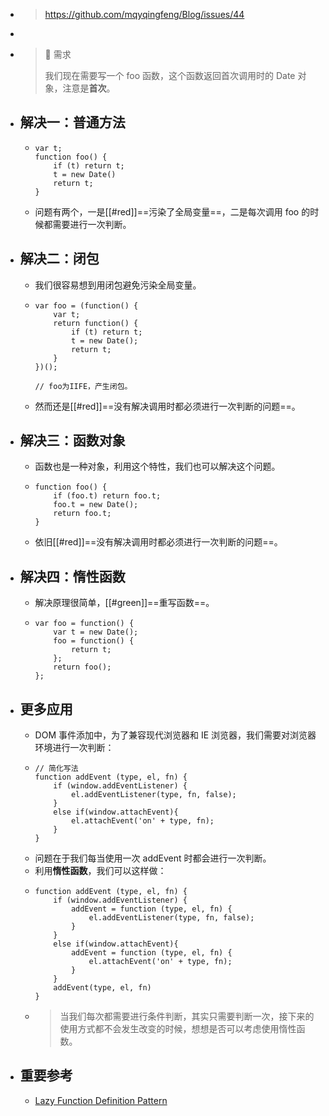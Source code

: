 - >https://github.com/mqyqingfeng/Blog/issues/44
-
- > 📍 需求
  >
  >我们现在需要写一个 foo 函数，这个函数返回首次调用时的 Date 对象，注意是**首次**。
- ## 解决一：普通方法
	- ```
	  var t;
	  function foo() {
	      if (t) return t;
	      t = new Date()
	      return t;
	  }
	  ```
	- 问题有两个，一是[[#red]]==污染了全局变量==，二是每次调用 foo 的时候都需要进行一次判断。
- ## 解决二：闭包
	- 我们很容易想到用闭包避免污染全局变量。
	- ```
	  var foo = (function() {
	      var t;
	      return function() {
	          if (t) return t;
	          t = new Date();
	          return t;
	      }
	  })();
	  
	  // foo为IIFE，产生闭包。
	  ```
	- 然而还是[[#red]]==没有解决调用时都必须进行一次判断的问题==。
- ## 解决三：函数对象
	- 函数也是一种对象，利用这个特性，我们也可以解决这个问题。
	- ```
	  function foo() {
	      if (foo.t) return foo.t;
	      foo.t = new Date();
	      return foo.t;
	  }
	  ```
	- 依旧[[#red]]==没有解决调用时都必须进行一次判断的问题==。
- ## 解决四：惰性函数
	- 解决原理很简单，[[#green]]==重写函数==。
	- ```
	  var foo = function() {
	      var t = new Date();
	      foo = function() {
	          return t;
	      };
	      return foo();
	  };
	  ```
- ## 更多应用
	- DOM 事件添加中，为了兼容现代浏览器和 IE 浏览器，我们需要对浏览器环境进行一次判断：
	- ```
	  // 简化写法
	  function addEvent (type, el, fn) {
	      if (window.addEventListener) {
	          el.addEventListener(type, fn, false);
	      }
	      else if(window.attachEvent){
	          el.attachEvent('on' + type, fn);
	      }
	  }
	  ```
	- 问题在于我们每当使用一次 addEvent 时都会进行一次判断。
	- 利用**惰性函数**，我们可以这样做：
	- ```
	  function addEvent (type, el, fn) {
	      if (window.addEventListener) {
	          addEvent = function (type, el, fn) {
	              el.addEventListener(type, fn, false);
	          }
	      }
	      else if(window.attachEvent){
	          addEvent = function (type, el, fn) {
	              el.attachEvent('on' + type, fn);
	          }
	      }
	      addEvent(type, el, fn) 
	  }
	  
	  ```
	- > 当我们每次都需要进行条件判断，其实只需要判断一次，接下来的使用方式都不会发生改变的时候，想想是否可以考虑使用惰性函数。
- ## 重要参考
	- [Lazy Function Definition Pattern](http://peter.michaux.ca/articles/lazy-function-definition-pattern)